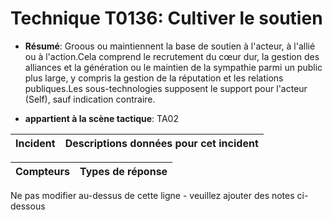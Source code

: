 # Technique T0136: Cultiver le soutien

* **Résumé**: Groous ou maintiennent la base de soutien à l'acteur, à l'allié ou à l'action.Cela comprend le recrutement du cœur dur, la gestion des alliances et la génération ou le maintien de la sympathie parmi un public plus large, y compris la gestion de la réputation et les relations publiques.Les sous-technologies supposent le support pour l'acteur (Self), sauf indication contraire.

* **appartient à la scène tactique**: TA02


|Incident |Descriptions données pour cet incident |
|-------- |-------------------- |



|Compteurs |Types de réponse |
|-------- |-------------- |


Ne pas modifier au-dessus de cette ligne - veuillez ajouter des notes ci-dessous